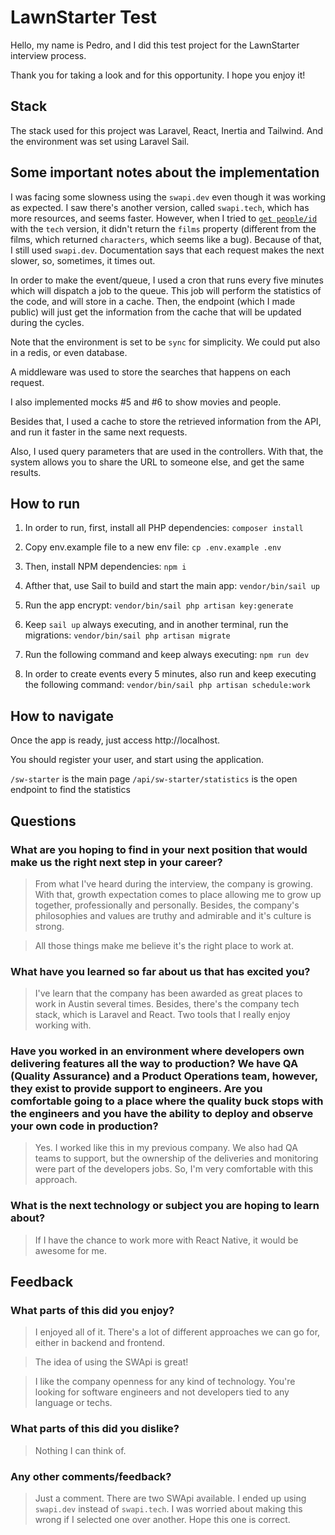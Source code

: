 # LawnStarter Test

Hello, my name is Pedro, and I did this test project for the LawnStarter interview process.

Thank you for taking a look and for this opportunity. I hope you enjoy it!

## Stack

The stack used for this project was Laravel, React, Inertia and Tailwind.
And the environment was set using Laravel Sail.

## Some important notes about the implementation

I was facing some slowness using the `swapi.dev` even though it was working as expected. I saw there's another version, called `swapi.tech`, which has more resources, and seems faster. However, when I tried to [`get people/id`](https://swapi.tech/api/people/1) with the `tech` version, it didn't return the `films` property (different from the films, which returned `characters`, which seems like a bug). Because of that, I still used `swapi.dev`. Documentation says that each request makes the next slower, so, sometimes, it times out.

In order to make the event/queue, I used a cron that runs every five minutes which will dispatch a job to the queue.
This job will perform the statistics of the code, and will store in a cache.
Then, the endpoint (which I made public) will just get the information from the cache that will be updated during the cycles.

Note that the environment is set to be `sync` for simplicity. We could put also in a redis, or even database.

A middleware was used to store the searches that happens on each request.

I also implemented mocks #5 and #6 to show movies and people.

Besides that, I used a cache to store the retrieved information from the API, and run it faster in the same next requests.

Also, I used query parameters that are used in the controllers. With that, the system allows you to share the URL to someone else, and get the same results.

## How to run

1. In order to run, first, install all PHP dependencies: `composer install`

2. Copy env.example file to a new env file: `cp .env.example .env`

3. Then, install NPM dependencies: `npm i`

4. Afther that, use Sail to build and start the main app: `vendor/bin/sail up`

5. Run the app encrypt: `vendor/bin/sail php artisan key:generate`

6. Keep `sail up` always executing, and in another terminal, run the migrations: `vendor/bin/sail php artisan migrate`

7. Run the following command and keep always executing: `npm run dev`

8. In order to create events every 5 minutes, also run and keep executing the following command: `vendor/bin/sail php artisan schedule:work`

## How to navigate

Once the app is ready, just access http://localhost.

You should register your user, and start using the application.

`/sw-starter` is the main page
`/api/sw-starter/statistics` is the open endpoint to find the statistics

## Questions

### What are you hoping to find in your next position that would make us the right next step in your career?

> From what I've heard during the interview, the company is growing. With that, growth expectation comes to place allowing me to grow up together, professionally and personally.
> Besides, the company's philosophies and values are truthy and admirable and it's culture is strong.

> All those things make me believe it's the right place to work at.

### What have you learned so far about us that has excited you?

> I've learn that the company has been awarded as great places to work in Austin several times.
> Besides, there's the company tech stack, which is Laravel and React. Two tools that I really enjoy working with.

### Have you worked in an environment where developers own delivering features all the way to production? We have QA (Quality Assurance) and a Product Operations team, however, they exist to provide support to engineers. Are you comfortable going to a place where the quality buck stops with the engineers and you have the ability to deploy and observe your own code in production?

> Yes. I worked like this in my previous company. We also had QA teams to support, but the ownership of the deliveries and monitoring were part of the developers jobs. So, I'm very comfortable with this approach.

### What is the next technology or subject you are hoping to learn about?

> If I have the chance to work more with React Native, it would be awesome for me.

## Feedback

### What parts of this did you enjoy?

> I enjoyed all of it. There's a lot of different approaches we can go for, either in backend and frontend.

> The idea of using the SWApi is great!

> I like the company openness for any kind of technology. You're looking for software engineers and not developers tied to any language or techs.

### What parts of this did you dislike?

> Nothing I can think of.

### Any other comments/feedback?

> Just a comment. There are two SWApi available. I ended up using `swapi.dev` instead of `swapi.tech`. I was worried about making this wrong if I selected one over another. Hope this one is correct.
